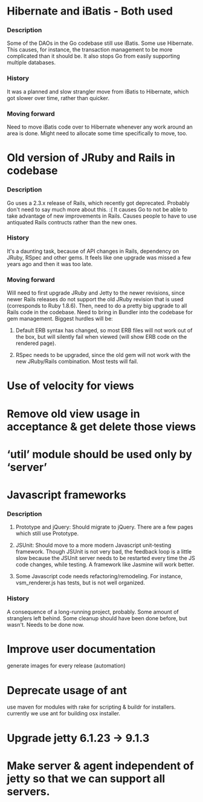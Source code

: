 # Hibernate and iBatis - Both used
### Description
Some of the DAOs in the Go codebase still use iBatis. Some use Hibernate. This causes, for instance, the transaction
management to be more complicated than it should be. It also stops Go from easily supporting multiple databases.

### History
It was a planned and slow strangler move from iBatis to Hibernate, which got slower over time, rather than quicker.

### Moving forward
Need to move iBatis code over to Hibernate whenever any work around an area is done. Might need to allocate some time
specifically to move, too.

# Old version of JRuby and Rails in codebase
### Description
Go uses a 2.3.x release of Rails, which recently got deprecated. Probably don't need to say much more about this. :(
It causes Go to not be able to take advantage of new improvements in Rails. Causes people to have to use antiquated
Rails contructs rather than the new ones.

### History
It's a daunting task, because of API changes in Rails, dependency on JRuby, RSpec and other gems. It feels like one
upgrade was missed a few years ago and then it was too late.

### Moving forward
Will need to first upgrade JRuby and Jetty to the newer revisions, since newer Rails releases do not support the old
JRuby revision that is used (corresponds to Ruby 1.8.6). Then, need to do a pretty big upgrade to all Rails code in
the codebase. Need to bring in Bundler into the codebase for gem management. Biggest hurdles will be:

1. Default ERB syntax has changed, so most ERB files will not work out of the box, but will silently fail when viewed
(will show ERB code on the rendered page).

2. RSpec needs to be upgraded, since the old gem will not work with the new JRuby/Rails combination. Most tests will
fail.

# Use of velocity for views

# Remove old view usage in acceptance & get delete those views

# ‘util’ module should be used only by ‘server’

# Javascript frameworks
### Description
1. Prototype and jQuery: Should migrate to jQuery. There are a few pages which still use Prototype.

2. JSUnit: Should move to a more modern Javascript unit-testing framework. Though JSUnit is not very bad, the feedback
loop is a little slow because the JSUnit server needs to be restarted every time the JS code changes, while
testing. A framework like Jasmine will work better.

3. Some Javascript code needs refactoring/remodeling. For instance, vsm_renderer.js has tests, but is not well
organized.

### History
A consequence of a long-running project, probably. Some amount of stranglers left behind. Some cleanup should have
been done before, but wasn't. Needs to be done now.

# Improve user documentation
generate images for every release (automation)

# Deprecate usage of ant
use maven for modules with rake for scripting & buildr for installers. currently we use ant for building osx installer.

# Upgrade jetty 6.1.23 -> 9.1.3

# Make server & agent independent of jetty so that we can support all servers.

